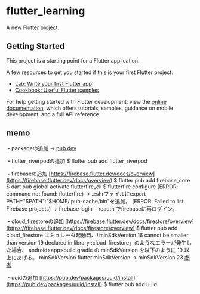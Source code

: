 # flutter_learning

A new Flutter project.

## Getting Started

This project is a starting point for a Flutter application.

A few resources to get you started if this is your first Flutter project:

- [Lab: Write your first Flutter app](https://docs.flutter.dev/get-started/codelab)
- [Cookbook: Useful Flutter samples](https://docs.flutter.dev/cookbook)

For help getting started with Flutter development, view the
[online documentation](https://docs.flutter.dev/), which offers tutorials,
samples, guidance on mobile development, and a full API reference.

## memo
・packageの追加
    → [pub.dev](https://pub.dev/)

・flutter_riverpodの追加
    $ flutter pub add flutter_riverpod

・firebaseの追加
    [https://firebase.flutter.dev/docs/overview](https://firebase.flutter.dev/docs/overview)
    $ flutter pub add firebase_core
    $ dart pub global activate flutterfire_cli
    $ flutterfire configure
        (ERROR: command not found: flutterfire) -> .zshrファイルにexport PATH="$PATH":"$HOME/.pub-cache/bin"を追加。
        (ERROR: Failed to list Firebase projects) -> firebase login --reauth でfirebaseに再ログイン。
    
・cloud_firestoreの追加
    [https://firebase.flutter.dev/docs/firestore/overview](https://firebase.flutter.dev/docs/firestore/overview)
    $ flutter pub add cloud_firestore
    エミュレータ起動時、「minSdkVersion 16 cannot be smaller than version 19 declared in library :cloud_firestore」のようなエラーが発生した場合、
    android>app>build.gradle の minSdkVersion を以下のように 19 以上にあげる。
        minSdkVersion flutter.minSdkVersion -> minSdkVersion 23
        [参考](https://www.mechengjp.com/%E3%80%90flutter%E3%82%A8%E3%83%A9%E3%83%BC%E8%A7%A3%E6%B1%BA%E6%B3%95%E3%80%91uses-sdkminsdkversion-16-cannot-be-smaller-than-version-19-declared-in-library-%E3%81%A8%E3%81%84%E3%81%86%E3%82%A8/)
    
・uuidの追加
    [https://pub.dev/packages/uuid/install](https://pub.dev/packages/uuid/install)
    $ flutter pub add uuid
